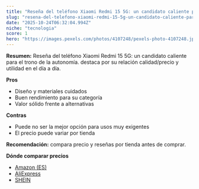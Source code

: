 ```yaml
---
title: "Reseña del teléfono Xiaomi Redmi 15 5G: un candidato caliente para el trono de la autonomía."
slug: "resena-del-telefono-xiaomi-redmi-15-5g-un-candidato-caliente-para-el-trono-de-la"
date: "2025-10-24T06:32:04.994Z"
niche: "tecnologia"
score: 1
hero: "https://images.pexels.com/photos/4107248/pexels-photo-4107248.jpeg?auto=compress&cs=tinysrgb&fit=crop&h=627&w=1200&auto=compress&cs=tinysrgb&w=1200&h=675&fit=crop"
---
```


**Resumen:** Reseña del teléfono Xiaomi Redmi 15 5G: un candidato caliente para el trono de la autonomía. destaca por su relación calidad/precio y utilidad en el día a día.

**Pros**
- Diseño y materiales cuidados
- Buen rendimiento para su categoría
- Valor sólido frente a alternativas

**Contras**
- Puede no ser la mejor opción para usos muy exigentes
- El precio puede variar por tienda

**Recomendación:** compara precio y reseñas por tienda antes de comprar.

**Dónde comparar precios**
- [Amazon (ES)](https://www.amazon.es/s?k=Rese%C3%B1a%20del%20tel%C3%A9fono%20Xiaomi%20Redmi%2015%205G%3A%20un%20candidato%20caliente%20para%20el%20trono%20de%20la%20autonom%C3%ADa.&tag=teknovashop25-21)
- [AliExpress](https://www.aliexpress.com/wholesale?SearchText=Rese%C3%B1a%20del%20tel%C3%A9fono%20Xiaomi%20Redmi%2015%205G%3A%20un%20candidato%20caliente%20para%20el%20trono%20de%20la%20autonom%C3%ADa.)
- [SHEIN](https://www.shein.com/pdsearch/Rese%C3%B1a%20del%20tel%C3%A9fono%20Xiaomi%20Redmi%2015%205G%3A%20un%20candidato%20caliente%20para%20el%20trono%20de%20la%20autonom%C3%ADa.)